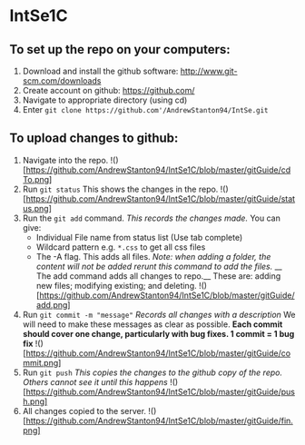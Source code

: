 # IntSe1C

## To set up the repo on your computers:
1. Download and install the github software: http://www.git-scm.com/downloads
2. Create account on github: https://github.com/
3. Navigate to appropriate directory (using cd)
4. Enter `git clone https://github.com'/AndrewStanton94/IntSe.git`


## To upload changes to github:
1. Navigate into the repo.
	!()[https://github.com/AndrewStanton94/IntSe1C/blob/master/gitGuide/cdTo.png]
2. Run `git status` This shows the changes in the repo.
	!()[https://github.com/AndrewStanton94/IntSe1C/blob/master/gitGuide/status.png]
3. Run the `git add` command. _This records the changes made._ You can give:
	* Individual File name from status list (Use tab complete)
	* Wildcard pattern e.g. `*.css` to get all css files
	* The -A flag. This adds all files. _Note: when adding a folder, the content will not be added rerunt this command to add the files._
	__ The add command adds all changes to repo.__ These are: adding new files; modifying existing; and deleting.
	!()[https://github.com/AndrewStanton94/IntSe1C/blob/master/gitGuide/add.png]
4. Run `git commit -m "message"` _Records all changes with a description_ We will need to make these messages as clear as possible.
	__Each commit should cover one change, particularly with bug fixes. 1 commit = 1 bug fix__
	!()[https://github.com/AndrewStanton94/IntSe1C/blob/master/gitGuide/commit.png]
5. Run `git push` _This copies the changes to the github copy of the repo. Others cannot see it until this happens_
	!()[https://github.com/AndrewStanton94/IntSe1C/blob/master/gitGuide/push.png]
6. All changes copied to the server.
	!()[https://github.com/AndrewStanton94/IntSe1C/blob/master/gitGuide/fin.png]
